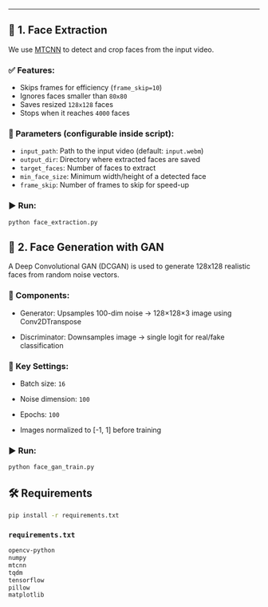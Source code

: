 
---

## 📸 1. Face Extraction

We use [MTCNN](https://github.com/ipazc/mtcnn) to detect and crop faces from the input video.

### ✅ Features:
- Skips frames for efficiency (`frame_skip=10`)
- Ignores faces smaller than `80x80`
- Saves resized `128x128` faces
- Stops when it reaches `4000` faces

### 🔧 Parameters (configurable inside script):
- `input_path`: Path to the input video (default: `input.webm`)
- `output_dir`: Directory where extracted faces are saved
- `target_faces`: Number of faces to extract
- `min_face_size`: Minimum width/height of a detected face
- `frame_skip`: Number of frames to skip for speed-up

### ▶️ Run:

```bash
python face_extraction.py
```
## 🤖 2. Face Generation with GAN
A Deep Convolutional GAN (DCGAN) is used to generate 128x128 realistic faces from random noise vectors.

### 🧠 Components:
- Generator: Upsamples 100-dim noise → 128×128×3 image using Conv2DTranspose

- Discriminator: Downsamples image → single logit for real/fake classification

### 🔧 Key Settings:
- Batch size: `16`

- Noise dimension: `100`

- Epochs: `100`

- Images normalized to [-1, 1] before training

### ▶️ Run:
```bash
python face_gan_train.py
```
## 🛠 Requirements
```bash
pip install -r requirements.txt
```
###  `requirements.txt`
```bash
opencv-python
numpy
mtcnn
tqdm
tensorflow
pillow
matplotlib

```